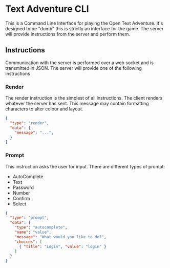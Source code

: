 # Text Adventure CLI

This is a Command Line Interface for playing the Open Text Adventure. It's
designed to be "dumb" this is strictly an interface for the game. The server
will provide instructions from the server and perform them.

## Instructions

Communication with the server is performed over a web socket and is transmitted
in JSON. The server will provide one of the following instructions

### Render

The render instruction is the simplest of all instructions. The client renders 
whatever the server has sent. This message may contain formatting characters to
alter colour and layout.

```json
{
  "type": "render",
  "data": {
    "message": "...",
  }
}
```

### Prompt

This instruction asks the user for input. There are different types of prompt:
- AutoComplete
- Text
- Password
- Number
- Confirm
- Select

```json
{
  "type": "prompt",
  "data": {
    "type": "autocomplete",
    "name": "value",
    "message": "What would you like to do?",
    "choices": [
      { "title": "Login", "value": "login" }
    ]
  }
}
```